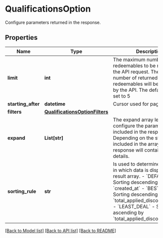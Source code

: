 # QualificationsOption

Configure parameters returned in the response.

## Properties

Name | Type | Description | Notes
------------ | ------------- | ------------- | -------------
**limit** | **int** | The maximum number of redeemables to be returned in the API request. The actual number of returned redeemables will be determined by the API. The default value is set to 5 | [optional] 
**starting_after** | **datetime** | Cursor used for paging. | [optional] 
**filters** | [**QualificationsOptionFilters**](QualificationsOptionFilters.md) |  | [optional] 
**expand** | **List[str]** | The expand array lets you configure the parameters included in the response. Depending on the strings included in the array, the response will contain different details.   | **Expand Option** | **Response Body** | |:---|:---| | [\&quot;redeemable\&quot;] | - Returns the redeemables&#39; metadata. | | [\&quot;category\&quot;] | - Returns an expanded &#x60;categories&#x60; object, showing details about the category. | | [\&quot;validation_rules\&quot;] | - Returns an expanded &#x60;validation_rules&#x60; object, showing details about the validation rules. | | [optional] 
**sorting_rule** | **str** | Is used to determine the order in which data is displayed in the result array.    - &#x60;DEFAULT&#x60; - Sorting descending by &#x60;created_at&#x60;   - &#x60;BEST_DEAL&#x60; - Sorting descending by &#x60;total_applied_discount_amount&#x60;   - &#x60;LEAST_DEAL&#x60; - Sorting ascending by &#x60;total_applied_discount_amount&#x60; | [optional] 

[[Back to Model list]](../README.md#documentation-for-models) [[Back to API list]](../README.md#documentation-for-api-endpoints) [[Back to README]](../README.md)


